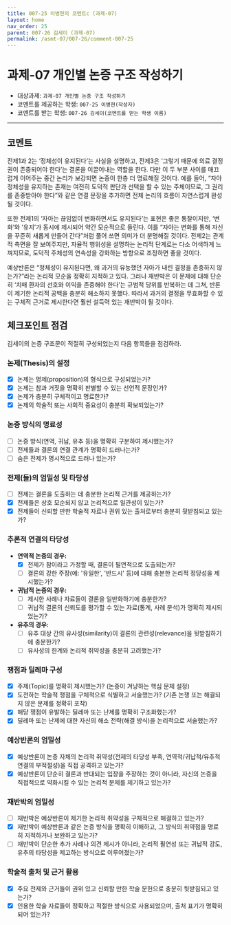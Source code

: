```yaml
---
title: 007-25 이병현의 코멘트c (과제-07) 
layout: home
nav_order: 25
parent: 007-26 김세이 (과제-07)
permalink: /asmt-07/007-26/comment-007-25
---
```


# 과제-07 개인별 논증 구조 작성하기

- 대상과제: `과제-07 개인별 논증 구조 작성하기`
- 코멘트를 제공하는 학생: `007-25 이병현(작성자)` 
- 코멘트를 받는 학생: `007-26 김세이(코멘트를 받는 학생 이름)` 

---

## 코멘트

전제1과 2는 ‘정체성이 유지된다’는 사실을 설명하고, 전제3은 ‘그렇기 때문에 의료 결정권이 존중되어야 한다’는 결론을 이끌어내는 역할을 한다. 다만 이 두 부분 사이를 매끄럽게 이어주는 중간 논리가 보강되면 논증이 한층 더 명료해질 것이다. 예를 들어, “자아 정체성을 유지하는 존재는 여전히 도덕적 판단과 선택을 할 수 있는 주체이므로, 그 권리를 존중받아야 한다”와 같은 연결 문장을 추가하면 전체 논리의 흐름이 자연스럽게 완성될 것이다.

또한 전제1의 ‘자아는 끊임없이 변화하면서도 유지된다’는 표현은 좋은 통찰이지만, ‘변화’와 ‘유지’가 동시에 제시되어 약간 모순적으로 들린다. 이를 “자아는 변화를 통해 자신을 꾸준히 새롭게 만들어 간다”처럼 풀어 쓰면 의미가 더 분명해질 것이다. 전제2는 관계적 측면을 잘 보여주지만, 자율적 행위성을 설명하는 논리적 단계로는 다소 어색하게 느껴지므로, 도덕적 주체성의 연속성을 강화하는 방향으로 조정하면 좋을 것이다.

예상반론은 “정체성이 유지된다면, 왜 과거의 유능했던 자아가 내린 결정을 존중하지 않는가?”라는 논리적 모순을 정확히 지적하고 있다. 그러나 재반박은 이 문제에 대해 단순히 ‘치매 환자의 선호와 이익을 존중해야 한다’는 규범적 당위를 반복하는 데 그쳐, 반론이 제기한 논리적 공백을 충분히 해소하지 못했다. 따라서 과거의 결정을 무효화할 수 있는 구체적 근거로 제시한다면 훨씬 설득력 있는 재반박이 될 것이다.

## 체크포인트 점검

김세이의 논증 구조문이 적절히 구성되었는지 다음 항목들을 점검하라.

### **논제(Thesis)의 설정**
- [X] 논제는 명제(proposition)의 형식으로 구성되었는가?
- [X] 논제는 참과 거짓을 명확히 판별할 수 있는 선언적 문장인가?
- [X] 논제가 충분히 구체적이고 명료한가?
- [X] 논제의 학술적 또는 사회적 중요성이 충분히 확보되었는가?

### **논증 방식의 명료성**
- [ ] 논증 방식(연역, 귀납, 유추 등)을 명확히 구분하여 제시했는가?
- [ ] 전제들과 결론의 연결 관계가 명확히 드러나는가?
- [ ] 숨은 전제가 명시적으로 드러나 있는가?

### **전제(들)의 엄밀성 및 타당성**
- [ ] 전제는 결론을 도출하는 데 충분한 논리적 근거를 제공하는가?
- [X] 전제들은 상호 모순되지 않고 논리적으로 일관성이 있는가?
- [X] 전제들이 신뢰할 만한 학술적 자료나 권위 있는 출처로부터 충분히 뒷받침되고 있는가?

### **추론적 연결의 타당성**
- **연역적 논증의 경우:**
  - [X] 전제가 참이라고 가정할 때, 결론이 필연적으로 도출되는가?
  - [ ] 결론의 강한 주장(예: '유일한', '반드시' 등)에 대해 충분한 논리적 정당성을 제시했는가?

- **귀납적 논증의 경우:**
  - [ ] 제시한 사례나 자료들이 결론을 일반화하기에 충분한가?
  - [ ] 귀납적 결론의 신뢰도를 평가할 수 있는 자료(통계, 사례 분석)가 명확히 제시되었는가?

- **유추의 경우:**
  - [ ] 유추 대상 간의 유사성(similarity)이 결론의 관련성(relevance)을 뒷받침하기에 충분한가?
  - [ ] 유사성의 한계와 논리적 취약성을 충분히 고려했는가?

### **쟁점과 딜레마 구성**
- [X] 주제(Topic)를 명확히 제시했는가? (논증이 겨냥하는 핵심 문제 설정)
- [X] 도전하는 학술적 쟁점을 구체적으로 식별하고 서술했는가? (기존 논쟁 또는 해결되지 않은 문제를 정확히 포착)
- [X] 해당 쟁점이 유발하는 딜레마 또는 난제를 명확히 구조화했는가?
- [X] 딜레마 또는 난제에 대한 자신의 해소 전략(해결 방식)을 논리적으로 서술했는가?

### **예상반론의 엄밀성**
- [X] 예상반론이 논증 자체의 논리적 취약성(전제의 타당성 부족, 연역적/귀납적/유추적 연결의 부적절성)을 직접 공격하고 있는가?
- [X] 예상반론이 단순히 결론과 반대되는 입장을 주장하는 것이 아니라, 자신의 논증을 직접적으로 약화시킬 수 있는 논리적 문제를 제기하고 있는가?

### **재반박의 엄밀성**
- [ ] 재반박은 예상반론이 제기한 논리적 취약성을 구체적으로 해결하고 있는가?
- [X] 재반박이 예상반론과 같은 논증 방식을 명확히 이해하고, 그 방식의 취약점을 명료히 지적하거나 보완하고 있는가?
- [ ] 재반박이 단순한 추가 사례나 의견 제시가 아니라, 논리적 필연성 또는 귀납적 강도, 유추의 타당성을 제고하는 방식으로 이루어졌는가?

### **학술적 출처 및 근거 활용**
- [X] 주요 전제와 근거들이 권위 있고 신뢰할 만한 학술 문헌으로 충분히 뒷받침되고 있는가?
- [X] 인용한 학술 자료들이 정확하고 적절한 방식으로 사용되었으며, 출처 표기가 명확히 되어 있는가?
